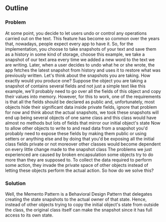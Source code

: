 ## Outline

### Problem

At some point, you decide to let users undo or control any operations carried out on the text. This feature has become so common over the years that, nowadays, people expect every app to have it. So, for the implementation, you choose to take snapshots of your text and save them as a history in some kind of storage, choose this example, we take a snapshot of our text area every time we added a new word to the text we are writing. Later, when a user decides to undo what he or she wrote, the app fetches the latest snapshot from history and uses it to restore what was previously written.  Let's think about the snapshots you are taking. How exactly would you produce one?  Suppose the object you are taking a snapshot of contains several fields and not just a simple text like this example, we'll probably need to go over all the fields of this object and copy their values into memory. However, for this to work, one of the requirements is that all the fields should be declared as public and, unfortunately, most objects hide their significant data inside private fields, ignore that problem for now and think about the actual snapshots, we took these snapshots will end up being several objects of one same class and this class would have almost no methods but lots of fields that mirror our initial object's state Now to allow other objects to write to and read data from a snapshot you'd probably need to expose these fields by making them public or using setters or anything else and by doing that you'd be exposing all the initial class fields private or not moreover other classes would become dependent on every little change made to the snapshot class The problems we just experienced are caused by broken encapsulation some objects try to do more than they are supposed to.  To collect the data required to perform some action, they invade the private space of other objects instead of letting these objects perform the actual action. So how do we solve this?

### Solution

Well, the Memento Pattern is a Behavioral Design Pattern that delegates creating the state snapshots to the actual owner of that state. Hence, instead of other objects trying to copy the initial object's state from outside the class, the original class itself can make the snapshot since it has full access to its own state.